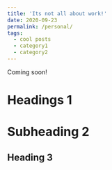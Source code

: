 ```yaml
---
title: 'Its not all about work!'
date: 2020-09-23
permalink: /personal/
tags:
  - cool posts
  - category1
  - category2
---
```


Coming soon!


Headings 1
======

Subheading 2
======

Heading 3
------